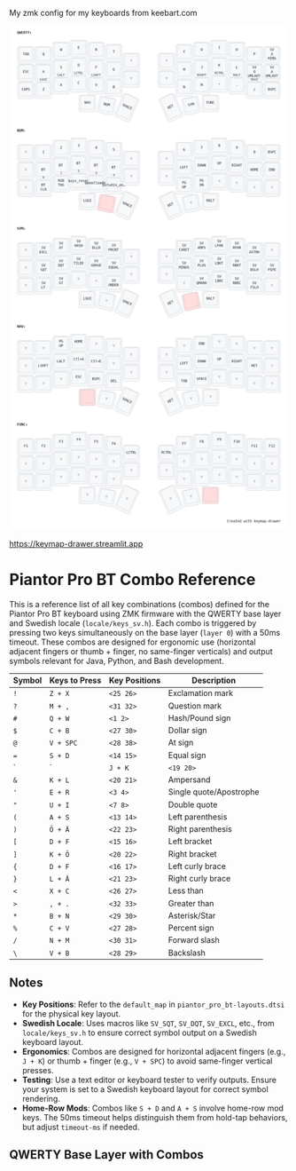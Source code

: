 My zmk config for my keyboards from keebart.com


![](my_keymap.png)


https://keymap-drawer.streamlit.app


# Piantor Pro BT Combo Reference

This is a reference list of all key combinations (combos) defined for the Piantor Pro BT keyboard using ZMK firmware with the QWERTY base layer and Swedish locale (`locale/keys_sv.h`). Each combo is triggered by pressing two keys simultaneously on the base layer (`layer 0`) with a 50ms timeout. These combos are designed for ergonomic use (horizontal adjacent fingers or thumb + finger, no same-finger verticals) and output symbols relevant for Java, Python, and Bash development.

| Symbol | Keys to Press | Key Positions | Description |
|--------|---------------|---------------|-------------|
| `!`    | `Z + X`       | `<25 26>`     | Exclamation mark |
| `?`    | `M + ,`       | `<31 32>`     | Question mark |
| `#`    | `Q + W`       | `<1 2>`       | Hash/Pound sign |
| `$`    | `C + B`       | `<27 30>`     | Dollar sign |
| `@`    | `V + SPC`     | `<28 38>`     | At sign |
| `=`    | `S + D`       | `<14 15>`     | Equal sign |
| `|`    | `J + K`       | `<19 20>`     | Pipe/Vertical bar |
| `&`    | `K + L`       | `<20 21>`     | Ampersand |
| `'`    | `E + R`       | `<3 4>`       | Single quote/Apostrophe |
| `"`    | `U + I`       | `<7 8>`       | Double quote |
| `(`    | `A + S`       | `<13 14>`     | Left parenthesis |
| `)`    | `Ö + Ä`       | `<22 23>`     | Right parenthesis |
| `[`    | `D + F`       | `<15 16>`     | Left bracket |
| `]`    | `K + Ö`       | `<20 22>`     | Right bracket |
| `{`    | `D + F`       | `<16 17>`     | Left curly brace |
| `}`    | `L + Ä`       | `<21 23>`     | Right curly brace |
| `<`    | `X + C`       | `<26 27>`     | Less than |
| `>`    | `, + .`       | `<32 33>`     | Greater than |
| `*`    | `B + N`       | `<29 30>`     | Asterisk/Star |
| `%`    | `C + V`       | `<27 28>`     | Percent sign |
| `/`    | `N + M`       | `<30 31>`     | Forward slash |
| `\`    | `V + B`       | `<28 29>`     | Backslash |



## Notes
- **Key Positions**: Refer to the `default_map` in `piantor_pro_bt-layouts.dtsi` for the physical key layout.
- **Swedish Locale**: Uses macros like `SV_SQT`, `SV_DQT`, `SV_EXCL`, etc., from `locale/keys_sv.h` to ensure correct symbol output on a Swedish keyboard layout.
- **Ergonomics**: Combos are designed for horizontal adjacent fingers (e.g., `J + K`) or thumb + finger (e.g., `V + SPC`) to avoid same-finger vertical presses.
- **Testing**: Use a text editor or keyboard tester to verify outputs. Ensure your system is set to a Swedish keyboard layout for correct symbol rendering.
- **Home-Row Mods**: Combos like `S + D` and `A + S` involve home-row mod keys. The 50ms timeout helps distinguish them from hold-tap behaviors, but adjust `timeout-ms` if needed.

## QWERTY Base Layer with Combos
